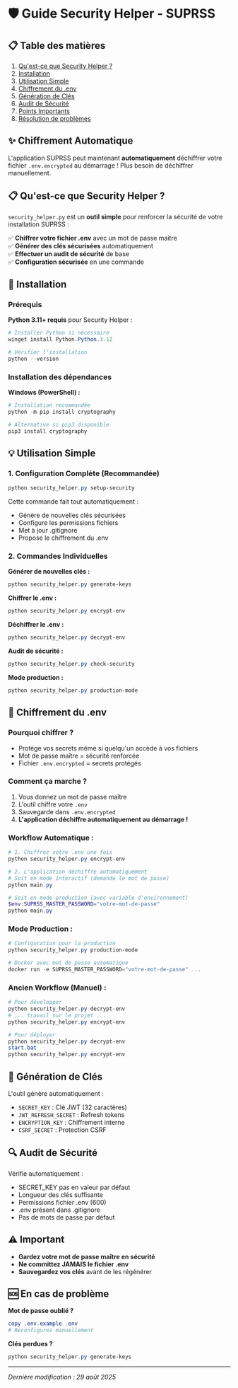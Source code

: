 # 🛡️ Guide Security Helper - SUPRSS

## 📋 Table des matières
1. [Qu'est-ce que Security Helper ?](#-quest-ce-que-security-helper-)
2. [Installation](#-installation)
3. [Utilisation Simple](#-utilisation-simple)
4. [Chiffrement du .env](#-chiffrement-du-env)
5. [Génération de Clés](#-génération-de-clés)
6. [Audit de Sécurité](#-audit-de-sécurité)
7. [Points Importants](#️-important)
8. [Résolution de problèmes](#-en-cas-de-problème)

## ✨ Chiffrement Automatique

L'application SUPRSS peut maintenant **automatiquement** déchiffrer votre fichier `.env.encrypted` au démarrage ! Plus besoin de déchiffrer manuellement.

## 📋 Qu'est-ce que Security Helper ?

`security_helper.py` est un **outil simple** pour renforcer la sécurité de votre installation SUPRSS :

✅ **Chiffrer votre fichier .env** avec un mot de passe maître  
✅ **Générer des clés sécurisées** automatiquement  
✅ **Effectuer un audit de sécurité** de base  
✅ **Configuration sécurisée** en une commande  

## 🚀 Installation

### Prérequis
**Python 3.11+ requis** pour Security Helper :
```powershell
# Installer Python si nécessaire
winget install Python.Python.3.12

# Vérifier l'installation
python --version
```

### Installation des dépendances
**Windows (PowerShell) :**
```powershell
# Installation recommandée
python -m pip install cryptography

# Alternative si pip3 disponible
pip3 install cryptography
```


## 💡 Utilisation Simple

### 1. Configuration Complète (Recommandée)
```powershell
python security_helper.py setup-security
```
Cette commande fait tout automatiquement :
- Génère de nouvelles clés sécurisées
- Configure les permissions fichiers
- Met à jour .gitignore
- Propose le chiffrement du .env

### 2. Commandes Individuelles

**Générer de nouvelles clés :**
```powershell
python security_helper.py generate-keys
```

**Chiffrer le .env :**
```powershell
python security_helper.py encrypt-env
```

**Déchiffrer le .env :**
```powershell
python security_helper.py decrypt-env
```

**Audit de sécurité :**
```powershell
python security_helper.py check-security
```

**Mode production :**
```powershell
python security_helper.py production-mode
```

## 🔐 Chiffrement du .env

### Pourquoi chiffrer ?
- Protège vos secrets même si quelqu'un accède à vos fichiers
- Mot de passe maître = sécurité renforcée
- Fichier `.env.encrypted` = secrets protégés

### Comment ça marche ?
1. Vous donnez un mot de passe maître
2. L'outil chiffre votre `.env` 
3. Sauvegarde dans `.env.encrypted`
4. **L'application déchiffre automatiquement au démarrage !**

### Workflow Automatique :
```powershell
# 1. Chiffrez votre .env une fois
python security_helper.py encrypt-env

# 2. L'application déchiffre automatiquement
# Soit en mode interactif (demande le mot de passe)
python main.py

# Soit en mode production (avec variable d'environnement)
$env:SUPRSS_MASTER_PASSWORD="votre-mot-de-passe"
python main.py
```

### Mode Production :
```powershell
# Configuration pour la production
python security_helper.py production-mode

# Docker avec mot de passe automatique
docker run -e SUPRSS_MASTER_PASSWORD="votre-mot-de-passe" ...
```

### Ancien Workflow (Manuel) :
```powershell
# Pour développer
python security_helper.py decrypt-env
# ... travail sur le projet ...
python security_helper.py encrypt-env

# Pour déployer
python security_helper.py decrypt-env
start.bat
python security_helper.py encrypt-env
```

## 🔑 Génération de Clés

L'outil génère automatiquement :
- `SECRET_KEY` : Clé JWT (32 caractères)
- `JWT_REFRESH_SECRET` : Refresh tokens
- `ENCRYPTION_KEY` : Chiffrement interne  
- `CSRF_SECRET` : Protection CSRF

## 🔍 Audit de Sécurité

Vérifie automatiquement :
- SECRET_KEY pas en valeur par défaut
- Longueur des clés suffisante
- Permissions fichier .env (600)
- .env présent dans .gitignore
- Pas de mots de passe par défaut

## ⚠️ Important

- **Gardez votre mot de passe maître en sécurité**
- **Ne committez JAMAIS le fichier .env**
- **Sauvegardez vos clés** avant de les régénérer

## 🆘 En cas de problème

**Mot de passe oublié ?**
```powershell
copy .env.example .env
# Reconfigurez manuellement
```

**Clés perdues ?**
```powershell
python security_helper.py generate-keys
```

---
*Dernière modification : 29 août 2025*